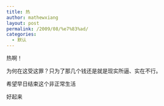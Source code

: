 ```yaml
---
title: 热
author: mathewxiang
layout: post
permalink: /2009/08/%e7%83%ad/
categories:
  - 默认
---
```

热啊！

为何在这受这罪？只为了那几个钱还是就是现实所逼、实在不行。

希望早日结束这个非正常生活

好起来